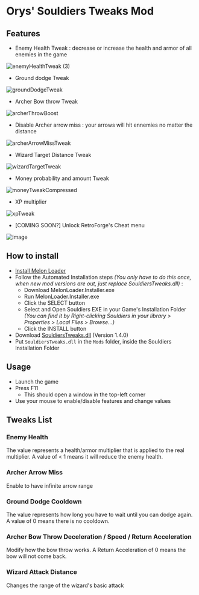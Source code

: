 # Orys' Souldiers Tweaks Mod

## Features

* Enemy Health Tweak : decrease or increase the health and armor of all enemies in the game

![enemyHealthTweak (3)](https://user-images.githubusercontent.com/43440732/173057716-cda252f5-52a2-4284-88cc-03fd28b9cbec.gif)

* Ground dodge Tweak

![groundDodgeTweak](https://user-images.githubusercontent.com/43440732/172458131-d9846da5-fe3b-449e-8e91-be47f5da9edd.gif)

* Archer Bow throw Tweak

![archerThrowBoost](https://user-images.githubusercontent.com/43440732/172454656-6dbfb896-3a43-41bc-b991-2c37afdcdc22.gif)

* Disable Archer arrow miss : your arrows will hit ennemies no matter the distance

![archerArrowMissTweak](https://user-images.githubusercontent.com/43440732/173057765-f39f6b57-5ace-4f36-9702-71c51c2ba36c.gif)

* Wizard Target Distance Tweak

![wizardTargetTweak](https://user-images.githubusercontent.com/43440732/172604387-10c19a61-3cd6-4c48-830a-e20c93214c7b.gif)

* Money probability and amount Tweak

![moneyTweakCompressed](https://user-images.githubusercontent.com/43440732/172942844-23cfbb4d-2547-4591-bf76-2ff0d6cd5ec1.gif)

* XP multiplier

![xpTweak](https://user-images.githubusercontent.com/43440732/172942397-4396bb11-ac1a-4668-a127-5e4a74836735.gif)

* [COMING SOON?] Unlock RetroForge's Cheat menu

![image](https://user-images.githubusercontent.com/43440732/172932016-3d5b3bc2-ac3b-4e3f-8c39-ee6ea7165c40.png)

## How to install

* [Install Melon Loader](https://melonwiki.xyz/#/?id=requirements)
* Follow the Automated Installation steps _(You only have to do this once, when new mod versions are out, just replace SouldiersTweaks.dll)_ :
    * Download MelonLoader.Installer.exe
    * Run MelonLoader.Installer.exe
    * Click the SELECT button
    * Select and Open Souldiers EXE in your Game's Installation Folder _(You can find it by Right-clicking Souldiers in your library > Properties > Local Files > Browse...)_
    * Click the INSTALL button
* Download [SouldiersTweaks.dll](https://github.com/Oryss/souldiers-tweaks/releases/download/1.4.0/SouldiersTweaks.dll) (Version 1.4.0)
* Put `SouldiersTweaks.dll` in the `Mods` folder, inside the Souldiers Installation Folder

## Usage

* Launch the game
* Press F11
    * This should open a window in the top-left corner
* Use your mouse to enable/disable features and change values

## Tweaks List

### Enemy Health

The value represents a health/armor multiplier that is applied to the real multiplier.
A value of < 1 means it will reduce the enemy health.

### Archer Arrow Miss

Enable to have infinite arrow range

### Ground Dodge Cooldown

The value represents how long you have to wait until you can dodge again. A value of 0 means there is no cooldown.

### Archer Bow Throw Deceleration / Speed / Return Acceleration

Modify how the bow throw works. A Return Acceleration of 0 means the bow will not come back.

### Wizard Attack Distance

Changes the range of the wizard's basic attack
